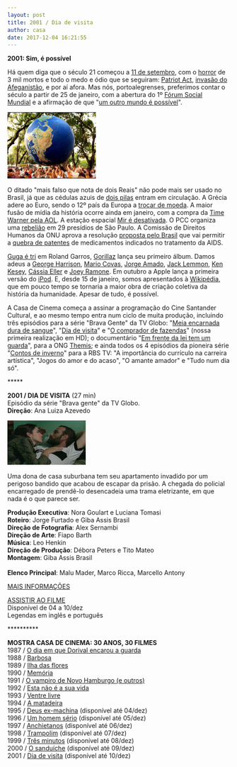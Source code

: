 ```yaml
---
layout: post
title: 2001 / Dia de visita
author: casa
date: 2017-12-04 16:21:55
---
```

**2001: Sim, é possível**

Há quem diga que o século 21 começou a [11 de setembro](http://www.dw.com/pt-br/1973-golpe-militar-no-chile/a-319346), com o [horror](https://pt.wikipedia.org/wiki/Ataques_de_11_de_setembro_de_2001) de 3 mil mortos e todo o medo e ódio que se seguiram: [Patriot Act](https://pt.wikipedia.org/wiki/USA_PATRIOT_Act), [invasão do Afeganistão](https://outraspalavras.net/outrasmidias/afeganistao-o-fracasso-dos-eua-em-sua-guerra-mais-longa/), e por aí afora. Mas nós, portoalegrenses, preferimos contar o século a partir de 25 de janeiro, com a abertura do 1º [Fórum Social Mundial](https://www.youtube.com/watch?v=c-BYTq1-Mx0) e a afirmação de que "[um outro mundo é possível](https://en.wikipedia.org/wiki/Imperial_Ambitions#Nine:_Another_World_is_Possible)".

![](/uploads/fsm1.jpg)

O ditado "mais falso que nota de dois Reais" não pode mais ser usado no Brasil, já que as cédulas azuis de [dois pilas](https://pt.wikipedia.org/wiki/C%C3%A9dula_de_dois_reais) entram em circulação. A Grécia adere ao Euro, sendo o 12º país da Europa a [trocar de moeda](https://www.theguardian.com/business/2001/jan/01/emu.theeuro). A maior fusão de mídia da história ocorre ainda em janeiro, com a compra da [Time Warner pela AOL](http://cnnfn.cnn.com/2001/01/11/deals/hold_aol/). A estação espacial [Mir é desativada](https://www.youtube.com/watch?v=h902KJb0cfE). O PCC organiza uma [rebelião](http://www1.folha.uol.com.br/folha/cotidiano/ult95u121461.shtml) em 29 presídios de São Paulo. A Comissão de Direitos Humanos da ONU aprova a resolução [proposta pelo Brasil](https://www.law.umich.edu/facultyhome/drwcasebook/Documents/Documents/UN%20Commission%20on%20Human%20Rights%20Resolution%202001-22%20Access%20to%20medication%20in%20the%20context%20of%20pandemics%20such%20as%20HIV-AIDS.pdf) que vai permitir a [quebra de patentes](https://g1.globo.com/Noticias/Ciencia/0,,MUL31234-5603,00-LULA+QUEBRA+PATENTE+DE+REMEDIO+ANTIAIDS.html) de medicamentos indicados no tratamento da AIDS.

[Guga é tri](https://www.youtube.com/watch?v=htkIO6FBJrs) em Roland Garros, [Gorillaz](https://www.youtube.com/watch?v=1V_xRb0x9aw) lança seu primeiro álbum. Damos adeus a [George Harrison](https://youtu.be/EA3ec-YmLYw), [Mario Covas](https://pt.wikipedia.org/wiki/M%C3%A1rio_Covas), [Jorge Amado](https://pt.wikipedia.org/wiki/Jorge_Amado), [Jack Lemmon](https://www.youtube.com/watch?v=huJr-LujrgM), [Ken Kesey](https://en.wikipedia.org/wiki/Ken_Kesey), [Cássia Eller](https://www.youtube.com/watch?v=zkJ1Y9df7WY) e [Joey Ramone](https://www.youtube.com/watch?v=8IoO5nkxT_4). Em outubro a Apple lança a primeira versão do [iPod](https://www.youtube.com/watch?v=mE_bDNaYAr8). E, desde 15 de janeiro, somos apresentados à [Wikipédia](http://www.telegraph.co.uk/technology/wikipedia/12100516/How-Wikipedia-changed-the-world.html), que em pouco tempo se tornaria a maior obra de criação coletiva da história da humanidade. Apesar de tudo, é possível.

A Casa de Cinema começa a assinar a programação do Cine Santander Cultural, e ao mesmo tempo entra num ciclo de muita produção, incluindo três episódios para a série "Brava Gente" da TV Globo: "[Meia encarnada dura de sangue](https://www.casacinepoa.com.br/uploads/medds-imgr.jpg)", "[Dia de visita](https://www.casacinepoa.com.br/uploads/diavis-imgr.jpg)" e "[O comprador de fazendas](https://www.casacinepoa.com.br/uploads/cdfz-imgr.jpg)" (nossa primeira realização em HD); o documentário "[Em frente da lei tem um guarda](https://www.casacinepoa.com.br/uploads/efdltug-imgr.jpg)", para a ONG [Themis](http://themis.org.br/); e ainda todos os 4 episódios da pioneira série "[Contos de inverno](https://www.casacinepoa.com.br/filmes/contos-de-inverno/)" para a RBS TV: "A importância do currículo na carreira artística", "Jogos do amor e do acaso", "O amante amador" e "Tudo num dia só".

\*\*\*\**

**2001 / DIA DE VISITA** (27 min)\
Episódio da série "Brava gente" da TV Globo.\
**Direção**: Ana Luiza Azevedo

![](/uploads/diavis-im.jpg)

Uma dona de casa suburbana tem seu apartamento invadido por um perigoso bandido que acabou de escapar da prisão. A chegada do policial encarregado de prendê-lo desencadeia uma trama eletrizante, em que nada é o que parece ser.

**Produção Executiva**: Nora Goulart e Luciana Tomasi\
**Roteiro**: Jorge Furtado e Giba Assis Brasil\
**Direção de Fotografia**: Alex Sernambi\
**Direção de Arte**: Fiapo Barth\
**Música**: Leo Henkin\
**Direção de Produção**: Débora Peters e Tito Mateo\
**Montagem**: Giba Assis Brasil\
\
**Elenco Principal**: Malu Mader, Marco Ricca, Marcello Antony

[MAIS INFORMAÇÕES](https://www.casacinepoa.com.br/filmes/dia-de-visita/)

[A﻿SSISTIR AO FILME](https://vimeo.com/243380072)\
Disponível de 04 a 10/dez\
Legendas em inglês e português

\*\*\*\*\*\*\*\*\*\*

**MOSTRA CASA DE CINEMA: 30 ANOS, 30 FILMES**\
1987 / [O dia em que Dorival encarou a guarda](https://www.casacinepoa.com.br/blog/2017-11-20-1986-87-o-dia-em-que-dorival-encarou-a-guarda/)\
1988 / [Barbosa](https://www.casacinepoa.com.br/blog/2017-11-21-1988-barbosa/)[](http://www.casacinepoa.com.br/o-blog/casa-30-anos/1988-barbosa)\
1989 / [Ilha das flores](https://www.casacinepoa.com.br/blog/2017-11-22-1989-ilha-das-flores/)\
1990 / [Memória](https://www.casacinepoa.com.br/blog/2017-11-23-1990-mem%C3%B3ria/)\
1991 / [O vampiro de Novo Hamburgo (e outros)](https://www.casacinepoa.com.br/blog/2017-11-24-1991-o-vampiro-de-novo-hamburgo-e-outros/)\
1992 / [Esta não é a sua vida](https://www.casacinepoa.com.br/blog/2017-11-25-1992-esta-n%C3%A3o-%C3%A9-a-sua-vida/)\
1993 / [Ventre livre](https://www.casacinepoa.com.br/blog/2017-11-26-1993-ventre-livre/)\
1994 / [A matadeira](https://www.casacinepoa.com.br/blog/2017-11-27-1994-a-matadeira/)\
1995 / [Deus ex-machina](https://vimeo.com/240061218) (disponível até 04/dez)\
1996 / [Um homem sério](https://vimeo.com/240142849) (disponível até 05/dez)\
1997 / [Anchietanos](https://vimeo.com/240152481) (disponível até 06/dez)\
1998 / [Trampolim](https://vimeo.com/240164806) (disponível até 07/dez)\
1999 / [Três minutos](https://vimeo.com/240196565) (disponível até 08/dez)\
2000 / [O sanduíche](https://vimeo.com/240198939) (disponível até 09/dez)\
2001 / [Dia de visita](https://vimeo.com/243380072) (disponível até 10/dez)